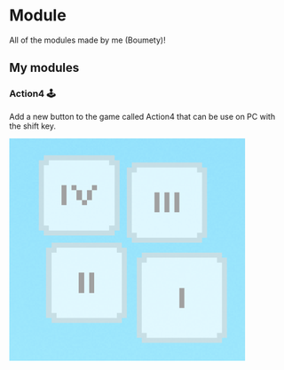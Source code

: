 # Module

All of the modules made by me (Boumety)!

## My modules

### Action4 🕹

Add a new button to the game called Action4 that can be use on PC with the shift key.

![Action4.png](https://raw.githubusercontent.com/Boumety/module/main/action4/img/Action4.png)

